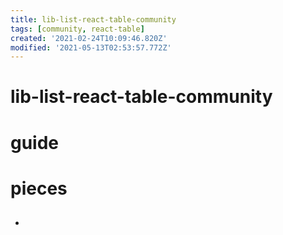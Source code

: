 ```yaml
---
title: lib-list-react-table-community
tags: [community, react-table]
created: '2021-02-24T10:09:46.820Z'
modified: '2021-05-13T02:53:57.772Z'
---
```


# lib-list-react-table-community

# guide

# pieces

- ## 
